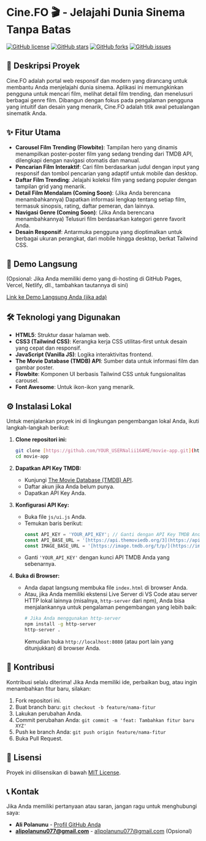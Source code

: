 # Cine.FO 🎬 - Jelajahi Dunia Sinema Tanpa Batas

[![GitHub license](https://img.shields.io/github/license/alii16/movie-app?style=flat-square)](https://github.com/alii16/movie-app/blob/main/LICENSE)
[![GitHub stars](https://img.shields.io/github/stars/alii16/movie-app?style=flat-square)](https://github.com/alii16/movie-app/stargazers)
[![GitHub forks](https://img.shields.io/github/forks/alii16/movie-app?style=flat-square)](https://github.com/alii16/movie-app/network/members)
[![GitHub issues](https://img.shields.io/github/issues/alii16/movie-app?style=flat-square)](https://github.com/alii16/movie-app/issues)

## 🎥 Deskripsi Proyek

Cine.FO adalah portal web responsif dan modern yang dirancang untuk membantu Anda menjelajahi dunia sinema. Aplikasi ini memungkinkan pengguna untuk mencari film, melihat detail film trending, dan menelusuri berbagai genre film. Dibangun dengan fokus pada pengalaman pengguna yang intuitif dan desain yang menarik, Cine.FO adalah titik awal petualangan sinematik Anda.

## ✨ Fitur Utama

* **Carousel Film Trending (Flowbite)**: Tampilan hero yang dinamis menampilkan poster-poster film yang sedang trending dari TMDB API, dilengkapi dengan navigasi otomatis dan manual.
* **Pencarian Film Interaktif**: Cari film berdasarkan judul dengan input yang responsif dan tombol pencarian yang adaptif untuk mobile dan desktop.
* **Daftar Film Trending**: Jelajahi koleksi film yang sedang populer dengan tampilan grid yang menarik.
* **Detail Film Mendalam (Coming Soon)**: (Jika Anda berencana menambahkannya) Dapatkan informasi lengkap tentang setiap film, termasuk sinopsis, rating, daftar pemeran, dan lainnya.
* **Navigasi Genre (Coming Soon)**: (Jika Anda berencana menambahkannya) Telusuri film berdasarkan kategori genre favorit Anda.
* **Desain Responsif**: Antarmuka pengguna yang dioptimalkan untuk berbagai ukuran perangkat, dari mobile hingga desktop, berkat Tailwind CSS.

## 🚀 Demo Langsung

(Opsional: Jika Anda memiliki demo yang di-hosting di GitHub Pages, Vercel, Netlify, dll., tambahkan tautannya di sini)

[Link ke Demo Langsung Anda (jika ada)](https://movie-app-ochre-three-77.vercel.app/)

## 🛠️ Teknologi yang Digunakan

* **HTML5**: Struktur dasar halaman web.
* **CSS3 (Tailwind CSS)**: Kerangka kerja CSS utilitas-first untuk desain yang cepat dan responsif.
* **JavaScript (Vanilla JS)**: Logika interaktivitas frontend.
* **The Movie Database (TMDB) API**: Sumber data untuk informasi film dan gambar poster.
* **Flowbite**: Komponen UI berbasis Tailwind CSS untuk fungsionalitas carousel.
* **Font Awesome**: Untuk ikon-ikon yang menarik.

## ⚙️ Instalasi Lokal

Untuk menjalankan proyek ini di lingkungan pengembangan lokal Anda, ikuti langkah-langkah berikut:

1.  **Clone repositori ini:**
    ```bash
    git clone [https://github.com/YOUR_USERNalii16AME/movie-app.git](https://github.com/alii16/movie-app.git)
    cd movie-app

2.  **Dapatkan API Key TMDB:**
    * Kunjungi [The Movie Database (TMDB) API](https://www.themoviedb.org/documentation/api).
    * Daftar akun jika Anda belum punya.
    * Dapatkan API Key Anda.

3.  **Konfigurasi API Key:**
    * Buka file `js/ui.js` Anda.
    * Temukan baris berikut:
        ```javascript
        const API_KEY = 'YOUR_API_KEY'; // Ganti dengan API Key TMDB Anda
        const API_BASE_URL = '[https://api.themoviedb.org/3](https://api.themoviedb.org/3)';
        const IMAGE_BASE_URL = '[https://image.tmdb.org/t/p/](https://image.tmdb.org/t/p/)';
        ```
    * Ganti `'YOUR_API_KEY'` dengan kunci API TMDB Anda yang sebenarnya.

4.  **Buka di Browser:**
    * Anda dapat langsung membuka file `index.html` di browser Anda.
    * Atau, jika Anda memiliki ekstensi Live Server di VS Code atau server HTTP lokal lainnya (misalnya, `http-server` dari npm), Anda bisa menjalankannya untuk pengalaman pengembangan yang lebih baik:
        ```bash
        # Jika Anda menggunakan http-server
        npm install -g http-server
        http-server .
        ```
        Kemudian buka `http://localhost:8080` (atau port lain yang ditunjukkan) di browser Anda.

## 🤝 Kontribusi

Kontribusi selalu diterima! Jika Anda memiliki ide, perbaikan bug, atau ingin menambahkan fitur baru, silakan:

1.  Fork repositori ini.
2.  Buat branch baru: `git checkout -b feature/nama-fitur`
3.  Lakukan perubahan Anda.
4.  Commit perubahan Anda: `git commit -m 'feat: Tambahkan fitur baru XYZ'`
5.  Push ke branch Anda: `git push origin feature/nama-fitur`
6.  Buka Pull Request.

## 📄 Lisensi

Proyek ini dilisensikan di bawah [MIT License](LICENSE).

## 📞 Kontak

Jika Anda memiliki pertanyaan atau saran, jangan ragu untuk menghubungi saya:

* **Ali Polanunu** - [Profil GitHub Anda](https://github.com/alii16)
* **alipolanunu077@gmail.com** - alipolanunu077@gmail.com (Opsional)
